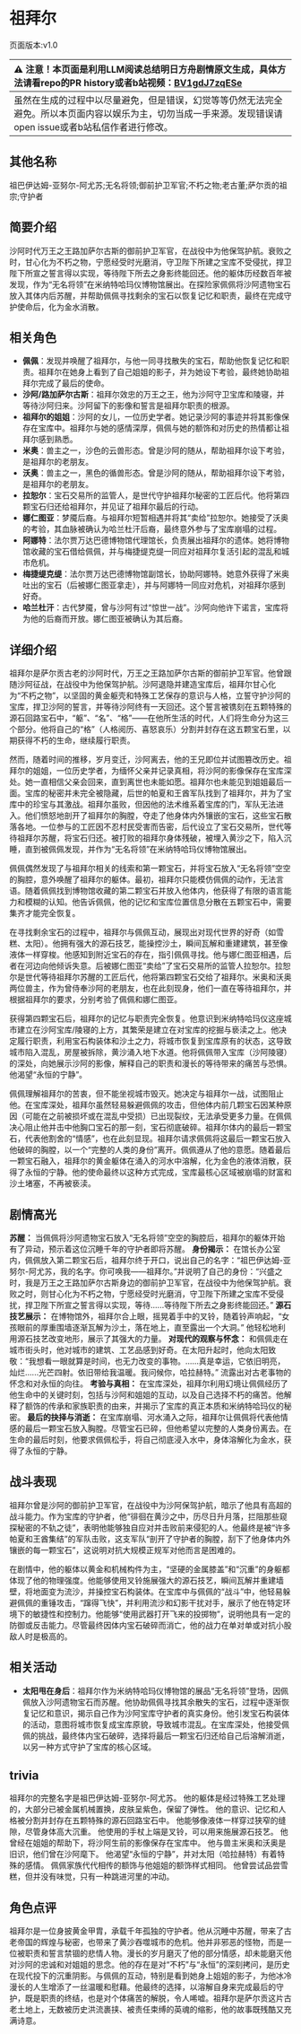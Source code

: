 # 祖拜尔
页面版本:v1.0
 

| :warning: 注意！本页面是利用LLM阅读总结明日方舟剧情原文生成，具体方法请看repo的PR history或者b站视频：[BV1gdJ7zqESe](https://www.bilibili.com/video/BV1gdJ7zqESe/)         |
|:----------------------------|
| 虽然在生成的过程中以尽量避免，但是错误，幻觉等等仍然无法完全避免。所以本页面内容以娱乐为主，切勿当成一手来源。发现错误请open issue或者b站私信作者进行修改。|



## 其他名称
祖巴伊达姆-亚努尔-阿尤苏;无名将领;御前护卫军官;不朽之物;老古董;萨尔贡的祖宗;守护者
## 简要介绍
沙阿时代万王之王路加萨尔古斯的御前护卫军官，在战役中为他保驾护航。衰败之时，甘心化为不朽之物，宁愿经受时光磨消，守卫陛下所建之宝库不受侵扰，捍卫陛下所宣之誓言得以实现，等待陛下所去之身影终能回还。他的躯体历经数百年被发现，作为“无名将领”在米纳特哈玛仪博物馆展出。在探险家佩佩将沙阿遗物宝石放入其体内后苏醒，并帮助佩佩寻找剩余的宝石以恢复记忆和职责，最终在完成守护使命后，化为金水消散。
## 相关角色
-   **佩佩**：发现并唤醒了祖拜尔，与他一同寻找散失的宝石，帮助他恢复记忆和职责。祖拜尔在她身上看到了自己姐姐的影子，并为她设下考验，最终她协助祖拜尔完成了最后的使命。
-   **沙阿/路加萨尔古斯**：祖拜尔效忠的万王之王，他为沙阿守卫宝库和陵寝，并等待沙阿归来。沙阿留下的影像和誓言是祖拜尔职责的根源。
-   **祖拜尔的姐姐**：沙阿的女儿，一位历史学者。她记录沙阿的事迹并将其影像保存在宝库中。祖拜尔与她的感情深厚，佩佩与她的额饰和对历史的热情都让祖拜尔感到熟悉。
-   **米奥**：兽主之一，沙色的云兽形态。曾是沙阿的随从，帮助祖拜尔设下考验，是祖拜尔的老朋友。
-   **沃奥**：兽主之一，黑色的循兽形态。曾是沙阿的随从，帮助祖拜尔设下考验，是祖拜尔的老朋友。
-   **拉恕尔**：宝石交易所的监管人，是世代守护祖拜尔秘密的工匠后代。他将第四颗宝石归还给祖拜尔，并见证了祖拜尔最后的行动。
-   **娜仁图亚**：梦魇后裔。与祖拜尔短暂相遇并将其“卖给”拉恕尔。她接受了沃奥的考验，其血脉被确认为哈兰杜汗后裔，最终意外参与了宝库崩塌的过程。
-   **阿娜特**：法尔贾万达巴德博物馆代理馆长，负责展出祖拜尔的遗体。她将博物馆收藏的宝石借给佩佩，并与梅捷缇克缇一同应对祖拜尔复活引起的混乱和城市危机。
-   **梅捷缇克缇**：法尔贾万达巴德博物馆副馆长，协助阿娜特。她意外获得了米奥吐出的宝石（后被娜仁图亚拿走），并与阿娜特一同应对危机，对祖拜尔感到好奇。
-   **哈兰杜汗**：古代梦魇，曾与沙阿有过“惊世一战”。沙阿向他许下诺言，宝库将为他的后裔而开放。娜仁图亚被确认为其后裔。
## 详细介绍
祖拜尔是萨尔贡古老的沙阿时代，万王之王路加萨尔古斯的御前护卫军官。他曾跟随沙阿征战，在战役中为他保驾护航。沙阿退隐并建造宝库后，祖拜尔甘心化为“不朽之物”，以坚固的黄金躯壳和特殊工艺保存的意识与人格，立誓守护沙阿的宝库，捍卫沙阿的誓言，并等待沙阿终有一天回还。这个誓言被镌刻在五颗特殊的源石回路宝石中，“躯”、“名”、“格”——在他所生活的时代，人们将生命分为这三个部分。他将自己的“格”（人格阅历、喜怒哀乐）分割并封存在这五颗宝石里，以期获得不朽的生命，继续履行职责。

然而，随着时间的推移，岁月变迁，沙阿离去，他的王兄即位并试图篡改历史。祖拜尔的姐姐，一位历史学者，为缅怀父亲并记录真相，将沙阿的影像保存在宝库深处。她一直相信父亲会回来，直到离世也未能如愿。祖拜尔也未能见到姐姐最后一面。宝库的秘密并未完全被隐藏，后世的帕夏和王酋军队找到了祖拜尔，并为了宝库中的珍宝与其激战。祖拜尔虽败，但因他的法术维系着宝库的门，军队无法进入。他们愤怒地剖开了祖拜尔的胸膛，夺走了他身体内外镶嵌的宝石，这些宝石散落各地。一位参与的工匠因不忍村民受害而告密，后代设立了宝石交易所，世代等待祖拜尔苏醒，将宝石归还。被打败的祖拜尔身体残破，被埋入黄沙之下，陷入沉睡，直到被佩佩发现，并作为“无名将领”在米纳特哈玛仪博物馆展出。

佩佩偶然发现了与祖拜尔相关的线索和第一颗宝石，并将宝石放入“无名将领”空空的胸腔，意外唤醒了祖拜尔的躯体。最初，祖拜尔只能模仿佩佩的动作，无法言语。随着佩佩找到博物馆收藏的第二颗宝石并放入他体内，他获得了有限的语言能力和模糊的认知。他告诉佩佩，他的记忆和宝库位置信息分散在五颗宝石中，需要集齐才能完全恢复。

在寻找剩余宝石的过程中，祖拜尔与佩佩互动，展现出对现代世界的好奇（如雪糕、太阳）。他拥有强大的源石技艺，能操控沙土，瞬间瓦解和重建建筑，甚至像液体一样穿梭。他感知到附近宝石的存在，指引佩佩寻找。他与娜仁图亚相遇，后者在河边向他倾诉失意。后被娜仁图亚“卖给”了宝石交易所的监管人拉恕尔。拉恕尔是世代等待祖拜尔苏醒的工匠后代，他将第四颗宝石交给了祖拜尔。米奥和沃奥两位兽主，作为曾侍奉沙阿的老朋友，也在此刻现身，他们一直在等待祖拜尔，并根据祖拜尔的要求，分别考验了佩佩和娜仁图亚。

获得第四颗宝石后，祖拜尔的记忆与职责完全恢复。他意识到米纳特哈玛仪这座城市建立在沙阿宝库/陵寝的上方，其繁荣是建立在对宝库的挖掘与亵渎之上。他决定履行职责，利用宝石构装体和沙土之力，将城市恢复到宝库原有的状态，这导致城市陷入混乱，房屋被拆除，黄沙涌入地下水道。他将佩佩带入宝库（沙阿陵寝）的深处，向她展示沙阿的影像，解释自己的职责和漫长的等待带来的痛苦与恐惧。他渴望“永恒的宁静”。

佩佩理解祖拜尔的苦衷，但不能坐视城市毁灭。她决定与祖拜尔一战，试图阻止他。在宝库深处，祖拜尔虽然轻易躲避佩佩的攻击，但他体内前几颗宝石因某种原因（可能在之前被损坏或在混乱中受损）已出现裂纹，无法承受更多力量。在佩佩决心阻止他并击中他胸口宝石的那一刻，宝石彻底破碎。祖拜尔体内的最后一颗宝石，代表他割舍的“情感”，也在此刻显现。祖拜尔请求佩佩将这最后一颗宝石放入他破碎的胸膛，以一个“完整的人类的身份”离开。佩佩遵从了他的意愿。随着最后一颗宝石融入，祖拜尔的黄金躯体在涌入的河水中溶解，化为金色的液体消散，获得了永恒的宁静。他的使命最终以这种方式完成，宝库最核心区域被崩塌的财富和沙土堵塞，不再被亵渎。
## 剧情高光
**苏醒：** 当佩佩将沙阿遗物宝石放入“无名将领”空空的胸腔后，祖拜尔的躯体开始有了异动，预示着这位沉睡千年的守护者即将苏醒。
**身份揭示：** 在馆长办公室内，佩佩放入第二颗宝石后，祖拜尔终于开口，说出自己的名字：“祖巴伊达姆-亚努尔-阿尤苏，我的名字。你可唤我——祖拜尔。”并说明了自己的身份：“兴盛之时，我是万王之王路加萨尔古斯身边的御前护卫军官，在战役中为他保驾护航。衰败之时，则甘心化为不朽之物，宁愿经受时光磨消，守卫陛下所建之宝库不受侵扰，捍卫陛下所宣之誓言得以实现，等待......等待陛下所去之身影终能回还。”
**源石技艺展示：** 在博物馆外，祖拜尔合上眼，摇晃着手中的叉铃，随着铃声响起，“女孩眼前的厚重围墙逐渐瓦解为沙土，落在地上，直至露出一个大洞。” 他轻松地利用源石技艺改变地形，展示了其强大的力量。
**对现代的观察与怀念：** 和佩佩走在城市街头时，他对城市的建筑、工艺品感到好奇。在太阳升起时，他向太阳致敬：“我想看一眼就算是时间，也无力改变的事物。......真是幸运，它依旧明亮，灿烂......光芒四射。依旧带给我温暖。我问候你，哈拉赫特。” 流露出对古老事物的怀念和对永恒的向往。
**考验与真相：** 在宝库深处，祖拜尔利用幻境让佩佩经历了他生命中的关键时刻，包括与沙阿和姐姐的互动，以及自己选择不朽的痛苦。他解释了额饰的传承和家族职责的由来，并揭示了宝库的真正本质和米纳特哈玛仪的秘密。
**最后的抉择与消逝：** 在宝库崩塌、河水涌入之际，祖拜尔让佩佩将代表他情感的最后一颗宝石放入胸膛。尽管宝石已碎，但他希望以完整的人类身份离去。在生命的最后时刻，他要求佩佩松手，将自己彻底浸入水中，身体溶解化为金水，获得了永恒的宁静。
## 战斗表现
祖拜尔曾是沙阿的御前护卫军官，在战役中为沙阿保驾护航，暗示了他具有高超的战斗能力。作为宝库的守护者，他“徘徊在黄沙之中，历尽日升月落，拦阻那些窥探秘密的不轨之徒”，表明他能够独自应对并击败前来侵犯的人。他最终是被“许多帕夏和王酋集结”的军队击败，这支军队“剖开了守护者的胸膛，刮下了他身体内外镶嵌的每一颗宝石”，这说明对抗大规模正规军对他而言是困难的。

在剧情中，他的躯体以黄金和机械构件为主，“坚硬的金属膝盖”和“沉重”的身躯都体现了他的物理强度。他能够使用叉铃施展强大的源石技艺，瞬间瓦解并重建墙壁，将地面变为流沙，并操控宝石构装体。在宝库中与佩佩的“战斗”中，他轻易躲避佩佩的重锤攻击，“蹿得飞快”，并利用流沙和幻影干扰对手，展示了他在特定环境下的敏捷性和控制力。他能够“使用武器打开飞来的投掷物”，说明他具有一定的防御或反击能力。尽管最终因体内宝石破碎而消亡，他的战力在单对单或对抗小股敌人时是极高的。
## 相关活动
-   **太阳甩在身后**：祖拜尔作为米纳特哈玛仪博物馆的展品“无名将领”登场，因佩佩放入沙阿遗物宝石而苏醒。他协助佩佩寻找其余散失的宝石，过程中逐渐恢复记忆和意识，揭示自己作为沙阿宝库守护者的真实身份。他引发宝石构装体的活动，意图将城市恢复成宝库原貌，导致城市混乱。在宝库深处，他接受佩佩的挑战，最终体内宝石破碎，选择将最后一颗宝石归还给自己后溶解消逝，以另一种方式守护了宝库的核心区域。
## trivia
祖拜尔的完整名字是祖巴伊达姆-亚努尔-阿尤苏。
他的躯体是经过特殊工艺处理的，大部分已被金属机械置换，皮肤呈紫色，保留了弹性。
他的意识、记忆和人格被分割并封存在五颗特殊的源石回路宝石中。
他能够像液体一样穿过狭窄的缝隙，尽管身体高大沉重。
他使用的手杖上端是叉铃，可以用来施展源石技艺。
他曾经在姐姐的帮助下，将沙阿生前的影像保存在宝库中。
他与兽主米奥和沃奥是旧识，他们曾在沙阿麾下。
他渴望“永恒的宁静”，并对太阳（哈拉赫特）有着特殊的感情。
佩佩家族代代相传的额饰与他姐姐的额饰样式相同。
他曾尝试品尝雪糕，但并没有味觉，只有一种跳进河里的冲动。
## 角色点评
祖拜尔是一位身披黄金甲胄，承载千年孤独的守护者。他从沉睡中苏醒，带来了古老帝国的辉煌与秘密，也带来了黄沙吞噬城市的危机。他并非邪恶的怪物，而是一位被职责和誓言禁锢的悲情人物。漫长的岁月磨灭了他的部分情感，却未能磨灭他对沙阿的忠诚和对姐姐的思念。他的存在是对“不朽”与“永恒”的深刻拷问，是历史在现代投下的沉重阴影。与佩佩的互动，特别是看到她身上姐姐的影子，为他冰冷漫长的人生增添了一丝温暖和慰藉。他最终的选择，以溶解自身来完成最后的守护，既是职责的终结，也是对个体痛苦的解脱，令人唏嘘。祖拜尔是萨尔贡这片古老土地上，无数被历史洪流裹挟、被责任束缚的英魂的缩影，他的故事既残酷又充满诗意。